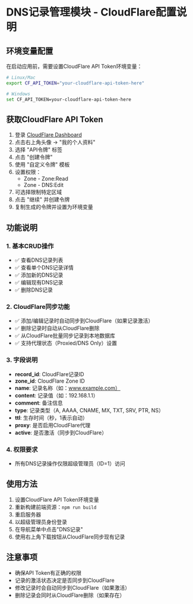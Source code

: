 # DNS记录管理模块 - CloudFlare配置说明

## 环境变量配置

在启动应用前，需要设置CloudFlare API Token环境变量：

```bash
# Linux/Mac
export CF_API_TOKEN="your-cloudflare-api-token-here"

# Windows
set CF_API_TOKEN=your-cloudflare-api-token-here
```

## 获取CloudFlare API Token

1. 登录 [CloudFlare Dashboard](https://dash.cloudflare.com/)
2. 点击右上角头像 → "我的个人资料"
3. 选择 "API令牌" 标签
4. 点击 "创建令牌"
5. 使用 "自定义令牌" 模板
6. 设置权限：
   - Zone - Zone:Read
   - Zone - DNS:Edit
7. 可选择限制特定区域
8. 点击 "继续" 并创建令牌
9. 复制生成的令牌并设置为环境变量

## 功能说明

### 1. 基本CRUD操作
- ✅ 查看DNS记录列表
- ✅ 查看单个DNS记录详情
- ✅ 添加新的DNS记录
- ✅ 编辑现有DNS记录
- ✅ 删除DNS记录

### 2. CloudFlare同步功能
- ✅ 添加/编辑记录时自动同步到CloudFlare（如果记录激活）
- ✅ 删除记录时自动从CloudFlare删除
- ✅ 从CloudFlare批量同步记录到本地数据库
- ✅ 支持代理状态（Proxied/DNS Only）设置

### 3. 字段说明
- **record_id**: CloudFlare记录ID
- **zone_id**: CloudFlare Zone ID
- **name**: 记录名称（如：www.example.com）
- **content**: 记录值（如：192.168.1.1）
- **comment**: 备注信息
- **type**: 记录类型（A, AAAA, CNAME, MX, TXT, SRV, PTR, NS）
- **ttl**: 生存时间（秒，1表示自动）
- **proxy**: 是否启用CloudFlare代理
- **active**: 是否激活（同步到CloudFlare）

### 4. 权限要求
- 所有DNS记录操作仅限超级管理员（ID=1）访问

## 使用方法

1. 设置CloudFlare API Token环境变量
2. 重新构建前端资源：`npm run build`
3. 重启服务器
4. 以超级管理员身份登录
5. 在导航菜单中点击"DNS记录"
6. 使用右上角下载按钮从CloudFlare同步现有记录

## 注意事项

- 确保API Token有正确的权限
- 记录的激活状态决定是否同步到CloudFlare
- 修改记录时会自动同步到CloudFlare（如果激活）
- 删除记录会同时从CloudFlare删除（如果存在）